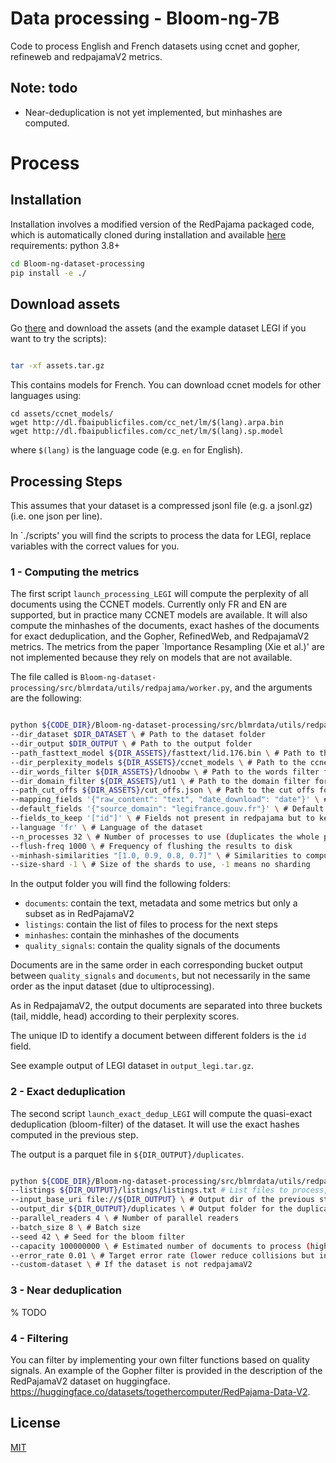 # Data processing - Bloom-ng-7B

Code to process English and French datasets using ccnet and gopher, refineweb and redpajamaV2 metrics.


## Note: todo

- Near-deduplication is not yet implemented, but minhashes are computed.

# Process

## Installation

Installation involves a modified version of the RedPajama packaged code, which is automatically cloned during installation and available [here](https://github.com/EvanDufraisse/RedPajamaV2-Utils.git)
requirements: python 3.8+

```bash
cd Bloom-ng-dataset-processing
pip install -e ./
```

## Download assets

Go [there](https://drive.google.com/drive/folders/1_l00r9rgT-FXfVnYq3JzHOvrGoM1LvVW?usp=sharing) and download the assets (and the example dataset LEGI if you want to try the scripts):

```bash

tar -xf assets.tar.gz

```

This contains models for French.
You can download ccnet models for other languages using:
```
cd assets/ccnet_models/
wget http://dl.fbaipublicfiles.com/cc_net/lm/$(lang).arpa.bin
wget http://dl.fbaipublicfiles.com/cc_net/lm/$(lang).sp.model
```
where `$(lang)` is the language code (e.g. `en` for English).

## Processing Steps

This assumes that your dataset is a compressed jsonl file (e.g. a jsonl.gz) (i.e. one json per line).

In `./scripts' you will find the scripts to process the data for LEGI, replace variables with the correct values for you.

### 1 - Computing the metrics
The first script `launch_processing_LEGI` will compute the perplexity of all documents using the CCNET models. Currently only FR and EN are supported, but in practice many CCNET models are available. It will also compute the minhashes of the documents, exact hashes of the documents for exact deduplication, and the Gopher, RefinedWeb, and RedpajamaV2 metrics. The metrics from the paper `Importance Resampling (Xie et al.)' are not implemented because they rely on models that are not available.

The file called is `Bloom-ng-dataset-processing/src/blmrdata/utils/redpajama/worker.py`, and the arguments are the following:


```bash

python ${CODE_DIR}/Bloom-ng-dataset-processing/src/blmrdata/utils/redpajama/worker.py \
--dir_dataset $DIR_DATASET \ # Path to the dataset folder
--dir_output $DIR_OUTPUT \ # Path to the output folder
--path_fasttext_model ${DIR_ASSETS}/fasttext/lid.176.bin \ # Path to the fasttext model
--dir_perplexity_models ${DIR_ASSETS}/ccnet_models \ # Path to the ccnet models for perplexity
--dir_words_filter ${DIR_ASSETS}/ldnoobw \ # Path to the words filter for bad language detection
--dir_domain_filter ${DIR_ASSETS}/ut1 \ # Path to the domain filter for bad domain detection
--path_cut_offs ${DIR_ASSETS}/cut_offs.json \ # Path to the cut offs found by the ccnet approach on RedPajamaV2
--mapping_fields '{"raw_content": "text", "date_download": "date"}' \ # Mapping between the fields of the source dataset and the fields used in redpajama (see script for more details)
--default_fields '{"source_domain": "legifrance.gouv.fr"}' \ # Default fields to add to the dataset if not present in the source dataset
--fields_to_keep '["id"]' \ # Fields not present in redpajama but to keep in the dataset
--language 'fr' \ # Language of the dataset
--n_processes 32 \ # Number of processes to use (duplicates the whole pipeline n_processes times)
--flush-freq 1000 \ # Frequency of flushing the results to disk
--minhash-similarities "[1.0, 0.9, 0.8, 0.7]" \ # Similarities to compute for minhashes
--size-shard -1 \ # Size of the shards to use, -1 means no sharding

```

In the output folder you will find the following folders:

- `documents`: contain the text, metadata and some metrics but only a subset as in RedPajamaV2
- `listings`: contain the list of files to process for the next steps
- `minhashes`: contain the minhashes of the documents
- `quality_signals`: contain the quality signals of the documents

Documents are in the same order in each corresponding bucket output between `quality_signals` and `documents`, but not necessarily in the same order as the input dataset (due to  ultiprocessing).

As in RedpajamaV2, the output documents are separated into three buckets (tail, middle, head) according to their perplexity scores.

The unique ID to identify a document between different folders is the `id` field.

See example output of LEGI dataset in `output_legi.tar.gz`.

### 2 - Exact deduplication

The second script `launch_exact_dedup_LEGI` will compute the quasi-exact deduplication (bloom-filter) of the dataset. It will use the exact hashes computed in the previous step.

The output is a parquet file in `${DIR_OUTPUT}/duplicates`.

```bash

python ${CODE_DIR}/Bloom-ng-dataset-processing/src/blmrdata/utils/redpajama/exact_deduplication.py \
--listings ${DIR_OUTPUT}/listings/listings.txt # List files to process, built in previous step\
--input_base_uri file://${DIR_OUTPUT} \ # Output dir of the previous step
--output_dir ${DIR_OUTPUT}/duplicates \ # Output folder for the duplicates .parquet
--parallel_readers 4 \ # Number of parallel readers
--batch_size 8 \ # Batch size
--seed 42 \ # Seed for the bloom filter
--capacity 100000000 \ # Estimated number of documents to process (higher reduce collisions but increase memory usage)
--error_rate 0.01 \ # Target error rate (lower reduce collisions but increase memory usage)
--custom-dataset \ # If the dataset is not redpajamaV2
```

### 3 - Near deduplication

% TODO

### 4 - Filtering

You can filter by implementing your own filter functions based on quality signals.
An example of the Gopher filter is provided in the description of the RedPajamaV2 dataset on huggingface. https://huggingface.co/datasets/togethercomputer/RedPajama-Data-V2.

## License

[MIT](https://choosealicense.com/licenses/mit/)
